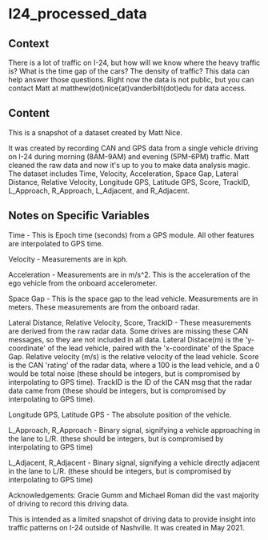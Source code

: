 # I24_processed_data
 
## Context
There is a lot of traffic on I-24, but how will we know where the heavy traffic is? What is the time gap of the cars? The density of traffic? This data can help answer those questions. Right now the data is not public, but you can contact Matt at matthew(dot)nice(at)vanderbilt(dot)edu for data access.

## Content

This is a snapshot of a dataset created by Matt Nice.

It was created by recording CAN and GPS data from a single vehicle driving on I-24 during morning (8AM-9AM) and evening (5PM-6PM) traffic. Matt cleaned the raw data and now it's up to you to make data analysis magic. The dataset includes Time, Velocity, Acceleration, Space Gap, Lateral Distance, Relative Velocity, Longitude GPS, Latitude GPS, Score, TrackID, L_Approach, R_Approach, L_Adjacent, and R_Adjacent.

## Notes on Specific Variables
Time - This is Epoch time (seconds) from a GPS module. All other features are interpolated to GPS time.

Velocity - Measurements are in kph.

Acceleration - Measurements are in m/s^2. This is the acceleration of the ego vehicle from the onboard accelerometer.

Space Gap - This is the space gap to the lead vehicle. Measurements are in meters. These measurements are from the onboard radar.

Lateral Distance, Relative Velocity, Score, TrackID - These measurements are derived from the raw radar data. Some drives are missing these CAN messages, so they are not included in all data. Lateral Distace(m) is the 'y-coordinate' of the lead vehicle, paired with the 'x-coordinate' of the Space Gap. Relative velocity (m/s) is the relative velocity of the lead vehicle. Score is the CAN 'rating' of the radar data, where a 100 is the lead vehicle, and a 0 would be total noise (these should be integers, but is compromised by interpolating to GPS time). TrackID is the ID of the CAN msg that the radar data came from (these should be integers, but is compromised by interpolating to GPS time).

Longitude GPS, Latitude GPS - The absolute position of the vehicle.

L_Approach, R_Approach - Binary signal, signifying a vehicle approaching in the lane to L/R. (these should be integers, but is compromised by interpolating to GPS time)

L_Adjacent, R_Adjacent - Binary signal, signifying a vehicle directly adjacent in the lane to L/R. (these should be integers, but is compromised by interpolating to GPS time)

Acknowledgements: Gracie Gumm and Michael Roman did the vast majority of driving to record this driving data.

This is intended as a limited snapshot of driving data to provide insight into traffic patterns on I-24 outside of Nashville. It was created in May 2021.
